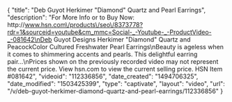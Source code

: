 {
    "title": "Deb Guyot  Herkimer \"Diamond\" Quartz and Pearl Earrings",
    "description": "For More Info or to Buy Now: http:\/\/www.hsn.com\/products\/seo\/8373778?rdr=1&sourceid=youtube&cm_mmc=Social-_-Youtube-_-ProductVideo-_-081642\nDeb Guyot Designs Herkimer \"Diamond\" Quartz and PeacockColor Cultured Freshwater Pearl Earrings\nBeauty is ageless when it comes to shimmering accents and pearls. This delightful earring pair...\nPrices shown on the previously recorded video may not represent the current price.  View hsn.com to view the current selling price. HSN Item #081642",
    "videoid": "112336856",
    "date_created": "1494706325",
    "date_modified": "1503425399",
    "type": "captivate",
    "layout": "video",
    "url": "\/v\/deb-guyot-herkimer-diamond-quartz-and-pearl-earrings\/112336856"
}